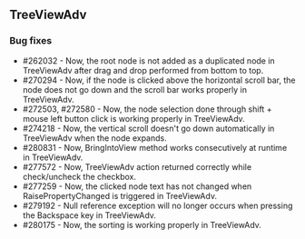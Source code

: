 ## TreeViewAdv

### Bug fixes

* \#262032 - Now, the root node is not added as a duplicated node in TreeViewAdv after drag and drop performed from bottom to top.
* \#270294 - Now, if the node is clicked above the horizontal scroll bar, the node does not go down and the scroll bar works properly in TreeViewAdv.
* \#272503, \#272580 - Now, the node selection done through shift + mouse left button click is working properly in TreeViewAdv.
* \#274218 - Now, the vertical scroll doesn't go down automatically in TreeViewAdv when the node expands.
* \#280831 - Now, BringIntoView method works consecutively at runtime in TreeViewAdv.
* \#277572 - Now, TreeViewAdv action returned correctly while check/uncheck the checkbox.
* \#277259 - Now, the clicked node text has not changed when RaisePropertyChanged is triggered in TreeViewAdv.
* \#279192 - Null reference exception will no longer occurs when pressing the Backspace key in TreeViewAdv.
* \#280175 - Now, the sorting is working properly in TreeViewAdv.

